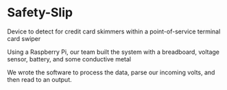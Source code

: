# Safety-Slip
Device to detect for credit card skimmers within a point-of-service terminal card swiper

Using a Raspberry Pi, our team built the system with a breadboard, voltage sensor, battery, and some conductive metal

We wrote the software to process the data, parse our incoming volts, and then read to an output.
